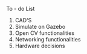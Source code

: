 To - do List
 1. CAD'S
 2. Simulate on Gazebo
 3. Open CV functionalities
 4. Networking functionalities
 5. Hardware decisions
 
